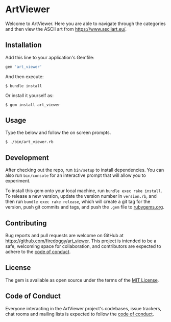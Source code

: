 # ArtViewer

Welcome to ArtViewer. Here you are able to navigate through the categories and then view the ASCII art from https://www.asciiart.eu/.

## Installation

Add this line to your application's Gemfile:

```ruby
gem 'art_viewer'
```

And then execute:

    $ bundle install

Or install it yourself as:

    $ gem install art_viewer

## Usage

Type the below and follow the on screen prompts.

    $ ./bin/art_viewer.rb

## Development

After checking out the repo, run `bin/setup` to install dependencies. You can also run `bin/console` for an interactive prompt that will allow you to experiment.

To install this gem onto your local machine, run `bundle exec rake install`. To release a new version, update the version number in `version.rb`, and then run `bundle exec rake release`, which will create a git tag for the version, push git commits and tags, and push the `.gem` file to [rubygems.org](https://rubygems.org).

## Contributing

Bug reports and pull requests are welcome on GitHub at https://github.com/firedoggy/art_viewer. This project is intended to be a safe, welcoming space for collaboration, and contributors are expected to adhere to the [code of conduct](https://github.com/firedoggy/art_viewer/blob/master/CODE_OF_CONDUCT.md).


## License

The gem is available as open source under the terms of the [MIT License](https://opensource.org/licenses/MIT).

## Code of Conduct

Everyone interacting in the ArtViewer project's codebases, issue trackers, chat rooms and mailing lists is expected to follow the [code of conduct](https://github.com/firedoggy/art_viewer/blob/master/CODE_OF_CONDUCT.md).
